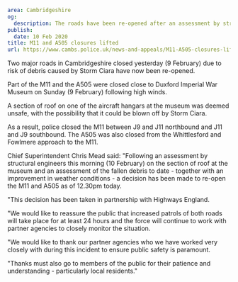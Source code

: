 ```yaml
area: Cambridgeshire
og:
  description: The roads have been re-opened after an assessment by structural engineers
publish:
  date: 10 Feb 2020
title: M11 and A505 closures lifted
url: https://www.cambs.police.uk/news-and-appeals/M11-A505-closures-lifted-Duxford
```

Two major roads in Cambridgeshire closed yesterday (9 February) due to risk of debris caused by Storm Ciara have now been re-opened.

Part of the M11 and the A505 were closed close to Duxford Imperial War Museum on Sunday (9 February) following high winds.

A section of roof on one of the aircraft hangars at the museum was deemed unsafe, with the possibility that it could be blown off by Storm Ciara.

As a result, police closed the M11 between J9 and J11 northbound and J11 and J9 southbound. The A505 was also closed from the Whittlesford and Fowlmere approach to the M11.

Chief Superintendent Chris Mead said: "Following an assessment by structural engineers this morning (10 February) on the section of roof at the museum and an assessment of the fallen debris to date - together with an improvement in weather conditions - a decision has been made to re-open the M11 and A505 as of 12.30pm today.

"This decision has been taken in partnership with Highways England.

"We would like to reassure the public that increased patrols of both roads will take place for at least 24 hours and the force will continue to work with partner agencies to closely monitor the situation.

"We would like to thank our partner agencies who we have worked very closely with during this incident to ensure public safety is paramount.

"Thanks must also go to members of the public for their patience and understanding - particularly local residents."

